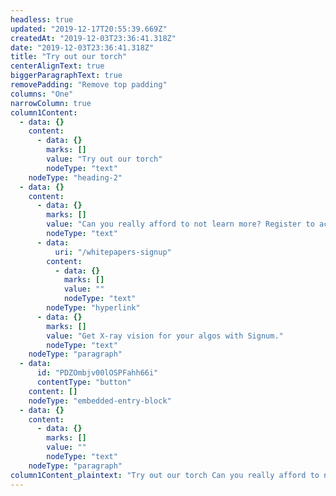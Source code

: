 ```yaml
---
headless: true
updated: "2019-12-17T20:55:39.669Z"
createdAt: "2019-12-03T23:36:41.318Z"
date: "2019-12-03T23:36:41.318Z"
title: "Try out our torch"
centerAlignText: true
biggerParagraphText: true
removePadding: "Remove top padding"
columns: "One"
narrowColumn: true
column1Content:
  - data: {}
    content:
      - data: {}
        marks: []
        value: "Try out our torch"
        nodeType: "text"
    nodeType: "heading-2"
  - data: {}
    content:
      - data: {}
        marks: []
        value: "Can you really afford to not learn more? Register to access free Liquidity Lamp sample data and whitepapers. Go on, be a superhero. "
        nodeType: "text"
      - data:
          uri: "/whitepapers-signup"
        content:
          - data: {}
            marks: []
            value: ""
            nodeType: "text"
        nodeType: "hyperlink"
      - data: {}
        marks: []
        value: "Get X-ray vision for your algos with Signum."
        nodeType: "text"
    nodeType: "paragraph"
  - data:
      id: "PDZOmbjv00lOSPFahh66i"
      contentType: "button"
    content: []
    nodeType: "embedded-entry-block"
  - data: {}
    content:
      - data: {}
        marks: []
        value: ""
        nodeType: "text"
    nodeType: "paragraph"
column1Content_plaintext: "Try out our torch Can you really afford to not learn more? Register to access free Liquidity Lamp sample data and whitepapers. Go on, be a superhero. Get X-ray vision for your algos with Signum. "
---
```

